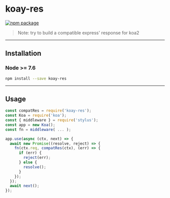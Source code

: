 # koay-res

[![npm package](https://nodei.co/npm/koay-res.png?downloads=true&downloadRank=true&stars=true)](https://www.npmjs.com/package/koay-res)

> Note: try to build a compatible express' response for koa2

---

## Installation

### Node >= 7.6

```bash
npm install --save koay-res
```

---

## Usage

```javascript
const compatRes = require('koay-res');
const Koa = require('koa');
const { middleware } = require('stylus');
const app = new Koa();
const fn = middleware( ... );

app.use(async (ctx, next) => {
  await new Promise((resolve, reject) => {
    fn(ctx.req, compatRes(ctx), (err) => {
      if (err) {
        reject(err);
      } else {
        resolve();
      }
    });
  });
  await next();
});
```
